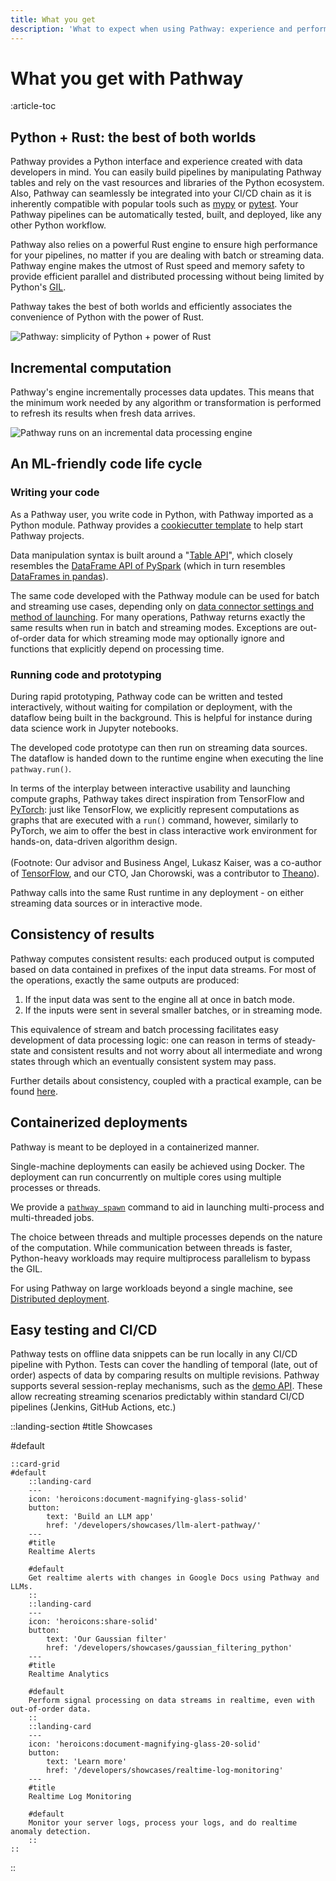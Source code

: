 ```yaml
---
title: What you get
description: 'What to expect when using Pathway: experience and performance'
---
```


# What you get with Pathway

:article-toc

## Python + Rust: the best of both worlds

Pathway provides a Python interface and experience created with data developers in mind. You can easily build pipelines by manipulating Pathway tables and rely on the vast resources and libraries of the Python ecosystem. Also, Pathway can seamlessly be integrated into your CI/CD chain as it is inherently compatible with popular tools such as [mypy](https://mypy-lang.org/) or [pytest](https://pytest.org/).
Your Pathway pipelines can be automatically tested, built, and deployed, like any other Python workflow.

Pathway also relies on a powerful Rust engine to ensure high performance for your pipelines, no matter if you are dealing with batch or streaming data.
Pathway engine makes the utmost of Rust speed and memory safety to provide efficient parallel and distributed processing without being limited by Python's [GIL](https://en.wikipedia.org/w/index.php?title=Global_interpreter_lock&oldid=1144836295).

Pathway takes the best of both worlds and efficiently associates the convenience of Python with the power of Rust.

![Pathway: simplicity of Python + power of Rust](/assets/content/documentation/pathway_python_rust.svg)

## Incremental computation

Pathway's engine incrementally processes data updates. This means that the minimum work needed by any algorithm or transformation is performed to refresh its results when fresh data arrives.

![Pathway runs on an incremental data processing engine](/assets/content/documentation/pathway-streaming-engine-30p.gif)


## An ML-friendly code life cycle

### Writing your code

As a Pathway user, you write code in Python, with Pathway imported as a Python module.
Pathway provides a [cookiecutter template](https://github.com/pathwaycom/cookiecutter-pathway) to help start Pathway projects.

Data manipulation syntax is built around a "[Table API](/developers/user-guide/data-transformation/table-operations#starting-with-data)", which closely resembles the [DataFrame API of PySpark](https://spark.apache.org/docs/3.1.1/api/python/reference/api/pyspark.sql.DataFrame.html) (which in turn resembles [DataFrames in pandas](https://pandas.pydata.org/docs/reference/api/pandas.DataFrame.html)).

The same code developed with the Pathway module can be used for batch and streaming use cases, depending only on [data connector settings and method of launching](/developers/user-guide/connecting-to-data/streaming-and-static-modes/).
For many operations, Pathway returns exactly the same results when run in batch and streaming modes.
Exceptions are out-of-order data for which streaming mode may optionally ignore and functions that explicitly depend on processing time.

### Running code and prototyping

During rapid prototyping, Pathway code can be written and tested interactively, without waiting for compilation or deployment, with the dataflow being built in the background.
This is helpful for instance during data science work in Jupyter notebooks.

The developed code prototype can then run on streaming data sources.
The dataflow is handed down to the runtime engine when executing the line `pathway.run()`.

In terms of the interplay between interactive usability and launching compute graphs, Pathway takes direct inspiration from TensorFlow and [PyTorch](https://github.com/pytorch/pytorch): just like TensorFlow, we explicitly represent computations as graphs that are executed with a `run()` command, however, similarly to PyTorch, we aim to offer the best in class interactive work environment for hands-on, data-driven algorithm design.\
\
(Footnote: Our advisor and Business Angel, Lukasz Kaiser, was a co-author of [TensorFlow](https://github.com/tensorflow/tensorflow), and our CTO, Jan Chorowski, was a contributor to [Theano](https://github.com/Theano/Theano)).

Pathway calls into the same Rust runtime in any deployment - on either streaming data sources or in interactive mode.

## Consistency of results

Pathway computes consistent results: each produced output is computed based on data contained in prefixes of the input data streams.
For most of the operations, exactly the same outputs are produced:

1. If the input data was sent to the engine all at once in batch mode.
2. If the inputs were sent in several smaller batches, or in streaming mode.

This equivalence of stream and batch processing facilitates easy development of data processing logic: one can reason in terms of steady-state and consistent results and not worry about all intermediate and wrong states through which an eventually consistent system may pass.

Further details about consistency, coupled with a practical example, can be found [here](/developers/user-guide/persistence-consistency-scaling/consistency/).

## Containerized deployments

Pathway is meant to be deployed in a containerized manner.

Single-machine deployments can easily be achieved using Docker.
The deployment can run concurrently on multiple cores using multiple processes or threads.

We provide a [`pathway spawn`](/developers/user-guide/introduction/first_realtime_app_with_pathway#bonus-using-the-cli) command to aid in launching multi-process and multi-threaded jobs.

The choice between threads and multiple processes depends on the nature of the computation.
While communication between threads is faster, Python-heavy workloads may require multiprocess parallelism to bypass the GIL.

For using Pathway on large workloads beyond a single machine, see [Distributed deployment](/developers/user-guide/persistence-consistency-scaling/worker-architecture#distributed-deployment).

## Easy testing and CI/CD

Pathway tests on offline data snippets can be run locally in any CI/CD pipeline with Python.
Tests can cover the handling of temporal (late, out of order) aspects of data by comparing results on multiple revisions.
Pathway supports several session-replay mechanisms, such as the [demo API](/developers/api-docs/pathway-demo).
These allow recreating streaming scenarios predictably within standard CI/CD pipelines (Jenkins, GitHub Actions, etc.)



::landing-section
#title
Showcases

#default

    ::card-grid
    #default
        ::landing-card
        ---
        icon: 'heroicons:document-magnifying-glass-solid'
        button:
            text: 'Build an LLM app'
            href: '/developers/showcases/llm-alert-pathway/'
        ---
        #title
        Realtime Alerts

        #default
        Get realtime alerts with changes in Google Docs using Pathway and LLMs.
        ::
        ::landing-card
        ---
        icon: 'heroicons:share-solid'
        button:
            text: 'Our Gaussian filter'
            href: '/developers/showcases/gaussian_filtering_python'
        ---
        #title
        Realtime Analytics

        #default
        Perform signal processing on data streams in realtime, even with out-of-order data.
        ::
        ::landing-card
        ---
        icon: 'heroicons:document-magnifying-glass-20-solid'
        button:
            text: 'Learn more'
            href: '/developers/showcases/realtime-log-monitoring'
        ---
        #title
        Realtime Log Monitoring

        #default
        Monitor your server logs, process your logs, and do realtime anomaly detection.
        ::
    ::
::

